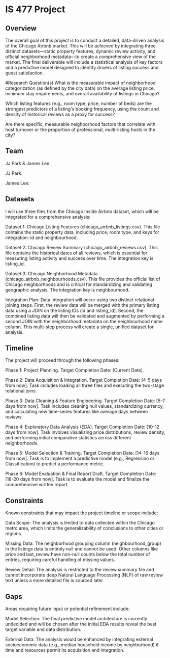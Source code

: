 # IS 477 Project
## Overview
The overall goal of this project is to conduct a detailed, data-driven analysis of the Chicago Airbnb market. This will be achieved by integrating three distinct datasets—static property features, dynamic review activity, and official neighborhood metadata—to create a comprehensive view of the market. The final deliverable will include a statistical analysis of key factors and a predictive model designed to identify drivers of listing success and guest satisfaction.

#Research Question(s)
What is the measurable impact of neighborhood categorization (as defined by the city data) on the average listing price, minimum stay requirements, and overall availability of listings in Chicago?

Which listing features (e.g., room type, price, number of beds) are the strongest predictors of a listing's booking frequency, using the count and density of historical reviews as a proxy for success?

Are there specific, measurable neighborhood factors that correlate with host turnover or the proportion of professional, multi-listing hosts in the city?

## Team
JJ Park & James Lee

JJ Park:

James Lee:

## Datasets
I will use three files from the Chicago Inside Airbnb dataset, which will be integrated for a comprehensive analysis:

Dataset 1: Chicago Listing Features (chicago_airbnb_listings.csv). This file contains the static property data, including price, room type, and keys for integration: id and neighbourhood.

Dataset 2: Chicago Review Summary (chicago_airbnb_reviews.csv). This file contains the historical dates of all reviews, which is essential for measuring listing activity and success over time. The integration key is listing_id.

Dataset 3: Chicago Neighborhood Metadata (chicago_airbnb_neighbourhoods.csv). This file provides the official list of Chicago neighborhoods and is critical for standardizing and validating geographic analysis. The integration key is neighbourhood.

Integration Plan: Data integration will occur using two distinct relational joining steps. First, the review data will be merged with the primary listing data using a JOIN on the listing IDs (id and listing_id). Second, the combined listing data will then be validated and augmented by performing a second JOIN with the neighborhood metadata on the neighbourhood name column. This multi-step process will create a single, unified dataset for analysis.

## Timeline
The project will proceed through the following phases:

Phase 1: Project Planning. Target Completion Date: [Current Date].

Phase 2: Data Acquisition & Integration. Target Completion Date: [4-5 days from now]. Task includes loading all three files and executing the two-stage relational joins.

Phase 3: Data Cleaning & Feature Engineering. Target Completion Date: [5-7 days from now]. Task includes cleaning null values, standardizing currency, and calculating new time-series features like average days between reviews.

Phase 4: Exploratory Data Analysis (EDA). Target Completion Date: [10-12 days from now]. Task involves visualizing price distributions, review density, and performing initial comparative statistics across different neighborhoods.

Phase 5: Model Selection & Training. Target Completion Date: [14-16 days from now]. Task is to implement a predictive model (e.g., Regression or Classification) to predict a performance metric.

Phase 6: Model Evaluation & Final Report Draft. Target Completion Date: [18-20 days from now]. Task is to evaluate the model and finalize the comprehensive written report.

## Constraints
Known constraints that may impact the project timeline or scope include:

Data Scope: The analysis is limited to data collected within the Chicago metro area, which limits the generalizability of conclusions to other cities or regions.

Missing Data: The neighborhood grouping column (neighbourhood_group) in the listings data is entirely null and cannot be used. Other columns like price and last_review have non-null counts below the total number of entries, requiring careful handling of missing values.

Review Detail: The analysis is restricted to the review summary file and cannot incorporate deep Natural Language Processing (NLP) of raw review text unless a more detailed file is sourced later.

## Gaps
Areas requiring future input or potential refinement include:

Model Selection: The final predictive model architecture is currently undecided and will be chosen after the initial EDA results reveal the best target variable and data distribution.

External Data: The analysis would be enhanced by integrating external socioeconomic data (e.g., median household income by neighborhood) if time and resources permit its acquisition and integration.
